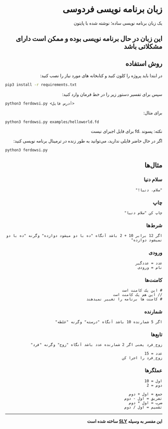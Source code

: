 <div dir="rtl">
  
# زبان برنامه نویسی فردوسی
یک زبان برنامه نویسی ساده؛ نوشته شده با پایتون
## این زبان در حال برنامه نویسی بوده و ممکن است دارای مشکلاتی باشد

## روش استفاده
در ابتدا باید پروژه را کلون کنید و کتابخانه های مورد نیاز را نصب کنید:
</div>

```bash
pip3 install -r requirements.txt
```

<div dir="rtl">
سپس برای تفسیر دستور زیر را در خط فرمان وارد کنید:
</div>

```
python3 ferdowsi.py <آدرس فایل>
```

<div dir="rtl">

برای مثال:
</div>

```
python3 ferdowsi.py examples/helloworld.fd
```
<div dir="rtl">

نکته: پسوند .fd برای فایل اجبرای نیست

اگر در حال حاضر فایلی ندارید، می‌توانید به طور زنده در ترمینال برنامه نویسی کنید:
</div>
  
```
python3 ferdowsi.py
```
<div dir="rtl">


## مثال‌ها
### سلام دنیا

```plain
"سلام، دنیا!"
```
  
### چاپ

```plain
چاپ کن "سلام دنیا"
```
  
### شرط‌ها

```plain
اگر 12 برابر 10 + 2 باشد آنگاه "ده با دو میشود دوازده" وگرنه "ده با دو نمیشود دوازده"
```
    
### ورودی

```plain
عدد = عددگیر
نام = ورودی
```

### کامنت‌ها

```plain
# این یک کامنت است
// این هم یک کامنت است
# کامنت ها برنامه را تغییر نمیدهند
```

### شمارنده

```plain
اگر 5 شمارنده 10 باشد آنگاه "درسته" وگرنه "غلطه"
```

### تابع‌ها

```plain
زوج_فرد یعنی اگر 2 شمارنده عدد باشد آنگاه "زوج" وگرنه "فرد"

عدد = 15
زوج_فرد را اجرا کن
```
  
### عملگرها

```plain
اول = 10
دوم = 2

جمع = اول + دوم
تفریق = اول - دوم
ضرب = اول * دوم
تقسیم = اول / دوم
```
</div>

* * *
<div dir="rtl">

**این مفسر به وسیله [SLY](https://sly.readthedocs.io/en/latest/sly.html) ساخته شده است**
</div>
